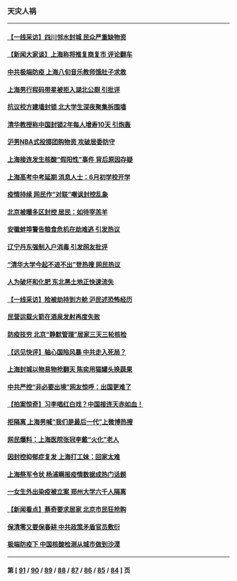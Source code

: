 ### 天灾人祸
---
#### [【一线采访】四川邻水封城 民众严重缺物资](../../pages/ncid280/n13738476.md) 
#### [【新闻大家谈】上海称将推复商复市 评论翻车](../../pages/ncid280/n13738541.md) 
#### [中共极端防疫 上海八旬音乐教师饿肚子求救](../../pages/ncid280/n13738037.md) 
#### [上海男行程码带星被拒入湖北公厕 引批评](../../pages/ncid280/n13738407.md) 
#### [抗议校方建墙封锁 北大学生深夜聚集拆围墙](../../pages/ncid280/n13738065.md) 
#### [清华教授称中国封锁2年每人增寿10天 引炮轰](../../pages/ncid280/n13738102.md) 
#### [沪男NBA式投掷团购物资 攻破居委防守](../../pages/ncid280/n13737933.md) 
#### [上海接连发生核酸“假阳性”事件 背后原因存疑](../../pages/ncid280/n13737818.md) 
#### [上海高考中考延期 消息人士：6月初学校开学](../../pages/ncid280/n13737805.md) 
#### [疫情持续 网民作“对联”嘲讽封控乱象](../../pages/ncid280/n13737182.md) 
#### [北京被曝多区封控 居民：如待宰羔羊](../../pages/ncid280/n13735980.md) 
#### [安徽蚌埠警告粮食危机在劫难逃 引发热议](../../pages/ncid280/n13736542.md) 
#### [辽宁丹东强制入户消毒 引发网友批评](../../pages/ncid280/n13736792.md) 
#### [“清华大学今起不进不出”登热搜 网民热议](../../pages/ncid280/n13736755.md) 
#### [人为破坏和化肥 东北黑土地正快速流失](../../pages/ncid280/n13736483.md) 
#### [【一线采访】险被劫持到方舱 沪民述恐怖经历](../../pages/ncid280/n13735476.md) 
#### [民营运载火箭在酒泉发射再度失败](../../pages/ncid280/n13736353.md) 
#### [防疫技穷 北京“静默管理”居家三天三轮核检](../../pages/ncid280/n13736366.md) 
#### [【远见快评】轴心国陷风暴 中共走入死局？](../../pages/ncid280/n13736227.md) 
#### [上海封城以物易物抢翻天 陈奕用猫罐头换蔬果](../../pages/ncid280/n13736156.md) 
#### [中共严控“非必要出境”网友惊呼：出国更难了](../../pages/ncid280/n13735911.md) 
#### [【拍案惊奇】习李唱红白戏？中国接连天赤如血！](../../pages/ncid280/n13735819.md) 
#### [拒隔离 上海男喊“我们是最后一代”上微博热搜](../../pages/ncid280/n13735808.md) 
#### [网民爆料：上海医院张冠李戴“火化”老人](../../pages/ncid280/n13735862.md) 
#### [因封控抑郁症复发 上海打工妹：回家太难](../../pages/ncid280/n13735860.md) 
#### [上海祭军令状 杨浦瞒报疫情数据成热门话题](../../pages/ncid280/n13735363.md) 
#### [一女生外出染疫被立案 郑州大学六千人隔离](../../pages/ncid280/n13735283.md) 
#### [【新闻看点】蔡奇要求居家 北京市民狂抢购](../../pages/ncid280/n13734674.md) 
#### [保清零又要保春耕 中共政策矛盾官员敷衍](../../pages/ncid280/n13735030.md) 
#### [极端防疫下 中国核酸检测从城市做到沙漠](../../pages/ncid280/n13734893.md) 

---
#### 第 [ [91](./91.md) / [90](./90.md) / [89](./89.md) / [88](./88.md) / [87](./87.md) / [86](./86.md) / [85](./85.md) / [84](./84.md) ] 页
